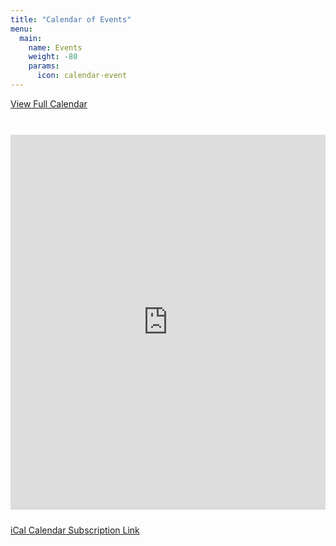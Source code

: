 ```yaml
---
title: "Calendar of Events"
menu:
  main:
    name: Events
    weight: -80
    params:
      icon: calendar-event
---
```

<style>
  .article-time {
    display: none;
  }
</style>

[View Full Calendar](https://calendar.google.com/calendar/embed?src=62da059a43acfa2924e50e6aaa43e3aed3728f7eda51af7d7a43f0313404e09c%40group.calendar.google.com&amp;ctz=America%2FChicago)
<br><br>
<iframe src="https://calendar.google.com/calendar/embed?height=600&wkst=1&bgcolor=%23ffffff&ctz=America%2FChicago&mode=AGENDA&src=NjJkYTA1OWE0M2FjZmEyOTI0ZTUwZTZhYWE0M2UzYWVkMzcyOGY3ZWRhNTFhZjdkN2E0M2YwMzEzNDA0ZTA5Y0Bncm91cC5jYWxlbmRhci5nb29nbGUuY29t&color=%2333B679" width="600" height="600" frameborder="0" scrolling="no" style="margin: 10px auto; width: 100%; border: 0;"></iframe>
<br>

[iCal Calendar Subscription Link](webcal://calendar.google.com/calendar/ical/62da059a43acfa2924e50e6aaa43e3aed3728f7eda51af7d7a43f0313404e09c%40group.calendar.google.com/public/basic.ics)

